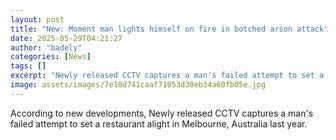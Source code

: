 ```yaml
---
layout: post
title: "New: Moment man lights himself on fire in botched arson attack"
date: 2025-05-29T04:21:27
author: "badely"
categories: [News]
tags: []
excerpt: "Newly released CCTV captures a man's failed attempt to set a restaurant alight in Melbourne, Australia last year."
image: assets/images/7e10d741caaf71053d30eb34a60fb05e.jpg
---
```


According to new developments, Newly released CCTV captures a man's failed attempt to set a restaurant alight in Melbourne, Australia last year.

